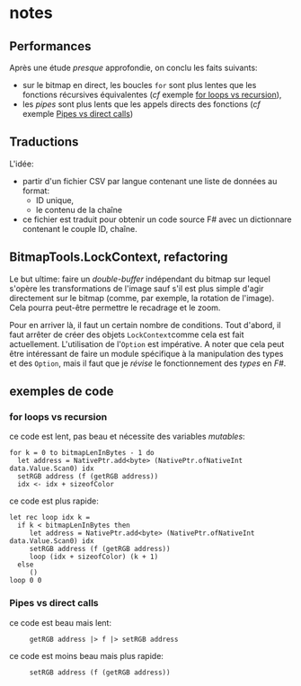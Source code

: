 # notes

## Performances

Après une étude *presque* approfondie, on conclu les faits suivants:

- sur le bitmap en direct, les boucles `for` sont plus lentes que les fonctions récursives équivalentes (*cf* exemple [for loops vs recursion](#for-loops-vs-recursion)),
- les *pipes* sont plus lents que les appels directs des fonctions (*cf* exemple [Pipes vs direct calls](#Pipes-vs-direct-calls))

## Traductions

L'idée:

- partir d'un fichier CSV par langue contenant une liste de données au format:
  - ID unique,
  - le contenu de la chaîne
- ce fichier est traduit pour obtenir un code source F# avec un dictionnare contenant le couple ID, chaîne.

## BitmapTools.LockContext, refactoring
Le but ultime: faire un *double-buffer* indépendant du bitmap sur lequel s'opère les transformations de l'image sauf s'il est plus simple d'agir directement sur le bitmap (comme, par exemple, la rotation de l'image). Cela pourra peut-être permettre le recadrage et le zoom.

Pour en arriver là, il faut un certain nombre de conditions. Tout d'abord, il faut arrêter de créer des objets `LockContext`comme cela est fait actuellement. L'utilisation  de l'`Option` est impérative. A noter que cela peut être intéressant de faire un module spécifique à la manipulation des types et des `Option`, mais il faut que je *révise* le fonctionnement des *types* en *F#*.


## exemples de code

### for loops vs recursion

ce code est lent, pas beau et nécessite des variables *mutables*:

```f#
for k = 0 to bitmapLenInBytes - 1 do
  let address = NativePtr.add<byte> (NativePtr.ofNativeInt data.Value.Scan0) idx
  setRGB address (f (getRGB address))
  idx <- idx + sizeofColor
```

ce code est plus rapide:

```f#
let rec loop idx k =
  if k < bitmapLenInBytes then
     let address = NativePtr.add<byte> (NativePtr.ofNativeInt data.Value.Scan0) idx
     setRGB address (f (getRGB address))
     loop (idx + sizeofColor) (k + 1)
  else
     ()
loop 0 0
```

### Pipes vs direct calls

ce code est beau mais lent:

```f#
     getRGB address |> f |> setRGB address
```

ce code est moins beau mais plus rapide:

```f#
     setRGB address (f (getRGB address))
```
